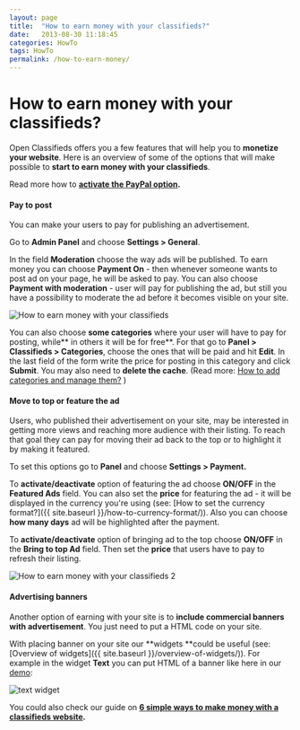 ```yaml
---
layout: page
title:  "How to earn money with your classifieds?"
date:   2013-08-30 11:18:45
categories: HowTo
tags: HowTo
permalink: /how-to-earn-money/
---
```

# How to earn money with your classifieds?

Open Classifieds offers you a few features that will help you to **monetize your website**. Here is an overview of some of the options that will make possible to **start to earn money with your classifieds**.

Read more how to **[activate the PayPal option](/pay-directly-from-ad/).**

#### Pay to post

You can make your users to pay for publishing an advertisement.

Go to **Admin Panel** and choose **Settings > General**.

In the field **Moderation** choose the way ads will be published. To earn money you can choose **Payment On** \- then whenever someone wants to post ad on your page, he will be asked to pay. You can also choose **Payment with moderation** \- user will pay for publishing the ad, but still you have a possibility to moderate the ad before it becomes visible on your site.

![How to earn money with your classifieds](http://open-classifieds.com/wp-content/uploads/2013/08/How-to-earn-money-with-your-classifieds.png)


You can also choose **some categories** where your user will have to pay for posting, while** in others it will be for free**. For that go to **Panel > Classifieds > Categories**, choose the ones that will be paid and hit **Edit**. In the last field of the form write the price for posting in this category and click **Submit**. You may also need to **delete the cache**. (Read more: [How to add categories and manage them?](/how-to-add-categories/) )

#### Move to top or feature the ad

Users, who published their advertisement on your site, may be interested in getting more views and reaching more audience with their listing. To reach that goal they can pay for moving their ad back to the top or to highlight it by making it featured.

To set this options go to **Panel** and choose **Settings > Payment.**

To **activate/deactivate** option of featuring the ad choose **ON/OFF** in the **Featured Ads** field. You can also set the **price** for featuring the ad - it will be displayed in the currency you're using (see: [How to set the currency format?]({{ site.baseurl }}/how-to-currency-format/)). Also you can choose **how many days** ad will be highlighted after the payment.

To **activate/deactivate** option of bringing ad to the top choose **ON/OFF** in the **Bring to top Ad** field. Then set the **price** that users have to pay to refresh their listing.


![How to earn money with your classifieds 2](http://open-classifieds.com/wp-content/uploads/2013/08/How-to-earn-money-with-your-classifieds-2.png)

#### Advertising banners

Another option of earning with your site is to **include commercial banners with advertisement**. You just need to put a HTML code on your site.

With placing banner on your site our **widgets **could be useful (see: [Overview of widgets]({{ site.baseurl }}/overview-of-widgets/)). For example in the widget **Text** you can put HTML of a banner like here in our [demo](http://open-classifieds.com/demo/):

![text widget](http://open-classifieds.com/wp-content/uploads/2013/08/text-widget.png)

You could also check our guide on **[6 simple ways to make money with a classifieds website](/6-simple-ways-make-money-classifieds-website/).**


<!--title: How to earn money with your classifieds?
link: http://open-classifieds.com/2013/08/30/how-to-earn-money/
author: 
description: 
post_id: 9702
created: 2013/08/30 13:18:45
created_gmt: 2013/08/30 11:18:45
comment_status: open
post_name: how-to-earn-money
status: publish
post_type: post-->